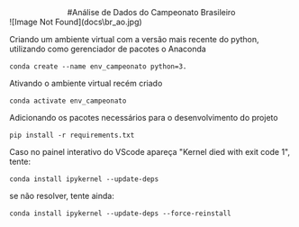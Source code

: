 <div align="center">#Análise de Dados do Campeonato Brasileiro</div>
![Image Not Found](docs\br_ao.jpg)

Criando um ambiente virtual com a versão mais recente do python, utilizando como gerenciador de pacotes o Anaconda
````
conda create --name env_campeonato python=3.
````

Ativando o ambiente virtual recém criado
````
conda activate env_campeonato
````

Adicionando os pacotes necessários para o desenvolvimento do projeto
````
pip install -r requirements.txt
````

Caso no painel interativo do VScode apareça "Kernel died with exit code 1", tente:
```
conda install ipykernel --update-deps
```
se não resolver, tente ainda:
```
conda install ipykernel --update-deps --force-reinstall
```
